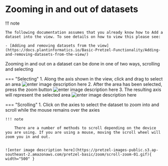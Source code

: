 # Zooming in and out of datasets

!!! note

    The following documentation assumes that you already know how to Add a dataset into the view. To see details on how to view this please see: 
    
    - [Adding and removing datasets from the view](https://docs.plantinformatics.io/Basic-Pretzel-Functionality/Adding-and-removing-datasets-from-the-view/)

Zooming in and out on a dataset can be done in one of two ways, scrolling and selecting

=== "Selecting"
    1. Along the axis shown in the view, click and drag to select an area
    ![enter image description here](https://pretzel-images-public.s3.ap-southeast-2.amazonaws.com/pretzel-basic/zoom/zoom-01.png)
    2. After the area has been selected, press the zoom button
    ![enter image description here](https://pretzel-images-public.s3.ap-southeast-2.amazonaws.com/pretzel-basic/zoom/zoom-02.png)
    3. The resulting axis will represent the selected area
    ![enter image description here](https://pretzel-images-public.s3.ap-southeast-2.amazonaws.com/pretzel-basic/zoom/zoom-03.png)
    
=== "Scrolling"
    1. Click on the axies to select the dataset to zoom into and scroll while the mouse remains over the axies

    !!! note

        There are a number of methods to scroll depending on the device you are using. If you are using a mouse, moving the scroll wheel will zoom you in and out.


    ![enter image description here](https://pretzel-images-public.s3.ap-southeast-2.amazonaws.com/pretzel-basic/zoom/scroll-zoom-01.gif){ width="500" }


